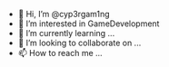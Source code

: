 - 👋 Hi, I’m @cyp3rgam1ng
- 👀 I’m interested in GameDevelopment
- 🌱 I’m currently learning ...
- 💞️ I’m looking to collaborate on ...
- 📫 How to reach me ...

<!---
greencreeper-grcr/greencreeper-grcr is a ✨ special ✨ repository because its `README.md` (this file) appears on your GitHub profile.
You can click the Preview link to take a look at your changes.
--->
